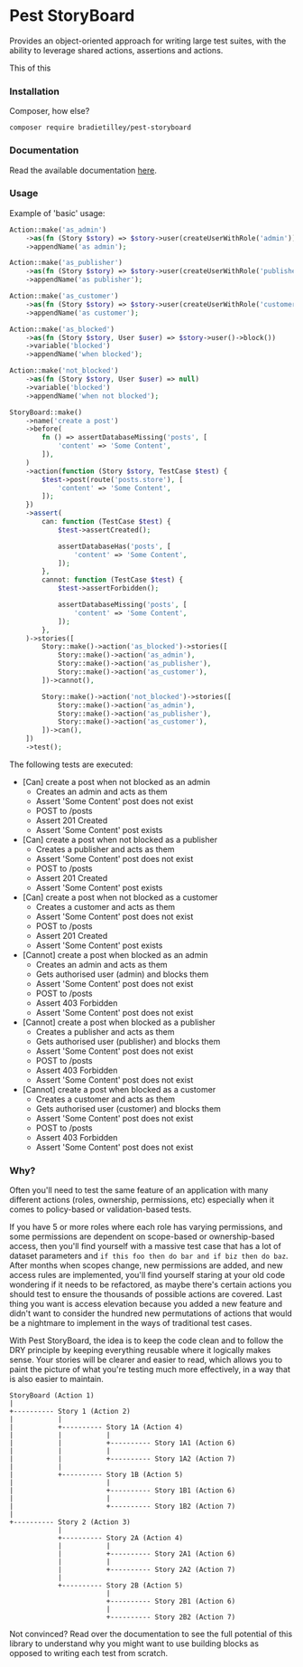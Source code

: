 # Pest StoryBoard

Provides an object-oriented approach for writing large test suites, with the ability to leverage shared actions, assertions and actions.

This of this 

### Installation

Composer, how else?

```
composer require bradietilley/pest-storyboard
```

### Documentation

Read the available documentation [here](/docs/documentation.md).


### Usage

Example of 'basic' usage:

```php
Action::make('as_admin')
    ->as(fn (Story $story) => $story->user(createUserWithRole('admin')))
    ->appendName('as admin');

Action::make('as_publisher')
    ->as(fn (Story $story) => $story->user(createUserWithRole('publisher')))
    ->appendName('as publisher');

Action::make('as_customer')
    ->as(fn (Story $story) => $story->user(createUserWithRole('customer')))
    ->appendName('as customer');

Action::make('as_blocked')
    ->as(fn (Story $story, User $user) => $story->user()->block())
    ->variable('blocked')
    ->appendName('when blocked');

Action::make('not_blocked')
    ->as(fn (Story $story, User $user) => null)
    ->variable('blocked')
    ->appendName('when not blocked');

StoryBoard::make()
    ->name('create a post')
    ->before(
        fn () => assertDatabaseMissing('posts', [
            'content' => 'Some Content',
        ]),
    )
    ->action(function (Story $story, TestCase $test) {
        $test->post(route('posts.store'), [
            'content' => 'Some Content',
        ]);
    })
    ->assert(
        can: function (TestCase $test) {
            $test->assertCreated();

            assertDatabaseHas('posts', [
                'content' => 'Some Content',
            ]);
        },
        cannot: function (TestCase $test) {
            $test->assertForbidden();

            assertDatabaseMissing('posts', [
                'content' => 'Some Content',
            ]);
        },
    )->stories([
        Story::make()->action('as_blocked')->stories([
            Story::make()->action('as_admin'),
            Story::make()->action('as_publisher'),
            Story::make()->action('as_customer'),
        ])->cannot(),

        Story::make()->action('not_blocked')->stories([
            Story::make()->action('as_admin'),
            Story::make()->action('as_publisher'),
            Story::make()->action('as_customer'),
        ])->can(),
    ])
    ->test();
```

The following tests are executed:

- [Can] create a post when not blocked as an admin
    - Creates an admin and acts as them
    - Assert 'Some Content' post does not exist
    - POST to /posts
    - Assert 201 Created
    - Assert 'Some Content' post exists
- [Can] create a post when not blocked as a publisher
    - Creates a publisher and acts as them
    - Assert 'Some Content' post does not exist
    - POST to /posts
    - Assert 201 Created
    - Assert 'Some Content' post exists
- [Can] create a post when not blocked as a customer
    - Creates a customer and acts as them
    - Assert 'Some Content' post does not exist
    - POST to /posts
    - Assert 201 Created
    - Assert 'Some Content' post exists
- [Cannot] create a post when blocked as an admin
    - Creates an admin and acts as them
    - Gets authorised user (admin) and blocks them
    - Assert 'Some Content' post does not exist
    - POST to /posts
    - Assert 403 Forbidden
    - Assert 'Some Content' post does not exist
- [Cannot] create a post when blocked as a publisher
    - Creates a publisher and acts as them
    - Gets authorised user (publisher) and blocks them
    - Assert 'Some Content' post does not exist
    - POST to /posts
    - Assert 403 Forbidden
    - Assert 'Some Content' post does not exist
- [Cannot] create a post when blocked as a customer
    - Creates a customer and acts as them
    - Gets authorised user (customer) and blocks them
    - Assert 'Some Content' post does not exist
    - POST to /posts
    - Assert 403 Forbidden
    - Assert 'Some Content' post does not exist

### Why?

Often you'll need to test the same feature of an application with many different actions (roles, ownership, permissions, etc) especially when it comes to policy-based or validation-based tests.

If you have 5 or more roles where each role has varying permissions, and some permissions are dependent on scope-based or ownership-based access, then you'll find yourself with a massive test case that has a lot of dataset parameters and `if this foo then do bar and if biz then do baz`. After months when scopes change, new permissions are added, and new access rules are implemented, you'll find yourself staring at your old code wondering if it needs to be refactored, as maybe there's certain actions you should test to ensure the thousands of possible actions are covered. Last thing you want is access elevation because you added a new feature and didn't want to consider the hundred new permutations of actions that would be a nightmare to implement in the ways of traditional test cases.  

With Pest StoryBoard, the idea is to keep the code clean and to follow the DRY principle by keeping everything reusable where it logically makes sense. Your stories will be clearer and easier to read, which allows you to paint the picture of what you're testing much more effectively, in a way that is also easier to maintain.

```
StoryBoard (Action 1)
|
+---------- Story 1 (Action 2)
|           | 
|           +---------- Story 1A (Action 4)
|           |           |
|           |           +---------- Story 1A1 (Action 6)
|           |           |
|           |           +---------- Story 1A2 (Action 7)
|           |
|           +---------- Story 1B (Action 5)
|                       |
|                       +---------- Story 1B1 (Action 6)
|                       |
|                       +---------- Story 1B2 (Action 7)
|
+---------- Story 2 (Action 3)
            |
            +---------- Story 2A (Action 4)
            |           |
            |           +---------- Story 2A1 (Action 6)
            |           |
            |           +---------- Story 2A2 (Action 7)
            |
            +---------- Story 2B (Action 5)
                        |
                        +---------- Story 2B1 (Action 6)
                        |
                        +---------- Story 2B2 (Action 7)
```

Not convinced? Read over the documentation to see the full potential of this library to understand why you might want to use building blocks as opposed to writing each test from scratch.
